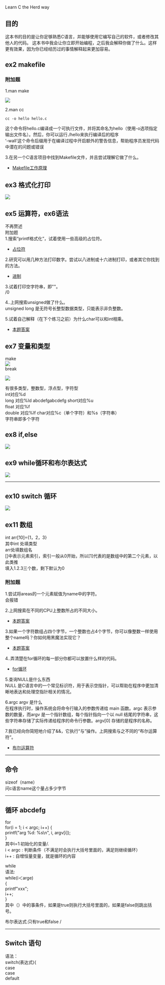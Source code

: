 Learn C the Herd way  

## 目的  
这本书的目的是让你足够熟悉C语言，并能够使用它编写自己的软件，或者修改其他人的代码。
这本书中我会让你立即开始编程，之后我会解释你做了什么。这样更有效果，因为你已经经历过的事情解释起来更加容易。  
	
	
## ex2 makefile  
### 附加题  
1.man make 
	
![](./10.png)
	
	
2.man cc
	
~~~html
cc -o hello hello.c   
~~~

这个命令将hello.c编译成一个可执行文件，并将其命名为hello（使用-o选项指定输出文件名）。然后，你可以运行./hello来执行编译后的程序  
‘-wall’这个命令后缀用于在编译过程中开启额外的警告信息，帮助程序员发现代码中潜在的问题或错误  
	
	
3.在另一个C语言项目中找到Makefile文件，并且尝试理解它做了什么。  
- [Makefile工作原理](https://aptx4869-conan.github.io/zzp-blog/sundries/makefile/)
	
	

## ex3 格式化打印  
![](./4.png)  
	
## ex5 运算符，ex6语法    
不再赘述  
附加题  
1.搜索“printf格式化”，试着使用一些高级的占位符。  
- [占位符](https://aptx4869-conan.github.io/zzp-blog/sundries/placeholder/)  
	

2.研究可以用几种方法打印数字。尝试以八进制或十六进制打印，或者其它你找到的方法。  
- [进制](https://aptx4869-conan.github.io/zzp-blog/sundries/1/)  
	

3.试着打印空字符串，即""。  
/0  
	
4..上网搜索unsigned做了什么。  
unsigned long 是无符号长整型数据类型，只能表示非负整数。  
	
5.试着自己解释（在下个练习之前）为什么char可以和int相乘。  
- [本题答案](https://aptx4869-conan.github.io/zzp-blog/sundries/2/)  
	

## ex7 变量和类型  
make  
![](./5.png)  
break  
	
![](./6.png)  
	
有很多类型，整数型，浮点型，字符型  
int对应%d  
long 对应%ld  abcdefgabcdefg
short对应%u  
float 对应%f  
double 对应%lf 
char对应%c（单个字符）和%s（字符串）  
字符串即多个字符  
	
	
## ex8 if,else  

![](./7.jpg)
	
	
	
## ex9 while循环和布尔表达式  

![](./8.png)
	
***
## ex10 switch 循环  

![](./9.png)
	
	
## ex11 数组  

int arr[10]={1，2，3}  
其中int 处填类型  
arr处填数组名  
[]中表示元素索引，索引一般从0开始，所以[1]代表的是数组中的第二个元素，以此类推  
填入1.2.3三个数，剩下默认为0  
	
### 附加题  
1.尝试将areas的一个元素赋值为name中的字符。  
会报错  
	
2.上网搜索在不同的CPU上整数所占的不同大小。  
- [本题答案](https://aptx4869-conan.github.io/zzp-blog/sundries/3/)
	

3.如果一个字符数组占四个字节，一个整数也占4个字节，你可以像整数一样使用整个name吗？你如何用黑魔法实现它？  
- [本题答案](https://aptx4869-conan.github.io/zzp-blog/sundries/4/)
	

4..弄清楚在for循环的每一部分你都可以放置什么样的代码。  
- [for循环](https://aptx4869-conan.github.io/zzp-blog/sundries/5/)
	
5.查询NULL是什么东西  
NULL 是C语言中的一个常见标识符，用于表示空指针，可以帮助在程序中更加清晰地表达和处理空指针相关的情况。  
	
6.argc argv 是什么  
在程序执行时，操作系统会将命令行输入的参数传递给 main 函数。argc 表示参数的数量，而argv 是一个指针数组，每个指针指向一个以 null 结尾的字符串，这些字符串存储了实际传递给程序的命令行参数。argv[0] 存储的是程序的名称。  
	
7.我已经向你简短地介绍了&&，它执行“与”操作。上网搜索与之不同的“布尔运算符”。  
- [布尔运算符](https://aptx4869-conan.github.io/zzp-blog/sundries/6/)
***
## 命令  
sizeof（name）  
问c语言name这个量占多少字节  
	
***
## 循环  abcdefg
for  
for(i = 1; i < argc; i++) {  
printf("arg %d: %s\n", i, argv[i]);     
}    
其中i=1:初始化的变量/.  
i < argc : 判断条件（不满足时会执行大括号里面的，满足则继续循环）  
i++ : 自增恒量变量，就是循环的内容  
	
while  
语法:  
while(i＜arge)  
{  
printf"xxx";  
i++;  
}  
其中（）中的事条件，如果是true则执行大括号里面的，如果是false则跳出括号。  
	
布尔表达式:只有true和false
	/

***
## Switch 语句  
语法：  
switch(表达式){  
case   
case  
default  
